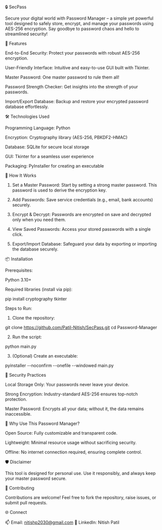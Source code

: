 🔒 SecPass

Secure your digital world with Password Manager – a simple yet powerful tool designed to safely store, encrypt, and manage your passwords using AES-256 encryption. Say goodbye to password chaos and hello to streamlined security!


🚀 Features

End-to-End Security: Protect your passwords with robust AES-256 encryption.

User-Friendly Interface: Intuitive and easy-to-use GUI built with Tkinter.

Master Password: One master password to rule them all!

Password Strength Checker: Get insights into the strength of your passwords.

Import/Export Database: Backup and restore your encrypted password database effortlessly.



🛠️ Technologies Used

Programming Language: Python

Encryption: Cryptography library (AES-256, PBKDF2-HMAC)

Database: SQLite for secure local storage

GUI: Tkinter for a seamless user experience

Packaging: PyInstaller for creating an executable



📖 How It Works

1. Set a Master Password: Start by setting a strong master password. This password is used to derive the encryption key.


2. Add Passwords: Save service credentials (e.g., email, bank accounts) securely.


3. Encrypt & Decrypt: Passwords are encrypted on save and decrypted only when you need them.


4. View Saved Passwords: Access your stored passwords with a single click.


5. Export/Import Database: Safeguard your data by exporting or importing the database securely.



📦 Installation

Prerequisites:

Python 3.10+

Required libraries (install via pip):

pip install cryptography tkinter


Steps to Run:

1. Clone the repository:

git clone https://github.com/Patil-Nitish/SecPass.git
cd Password-Manager


2. Run the script:

python main.py


3. (Optional) Create an executable:

pyinstaller --noconfirm --onefile --windowed main.py



🔐 Security Practices

Local Storage Only: Your passwords never leave your device.

Strong Encryption: Industry-standard AES-256 ensures top-notch protection.

Master Password: Encrypts all your data; without it, the data remains inaccessible.



🌟 Why Use This Password Manager?

Open Source: Fully customizable and transparent code.

Lightweight: Minimal resource usage without sacrificing security.

Offline: No internet connection required, ensuring complete control.



🛡️ Disclaimer

This tool is designed for personal use. Use it responsibly, and always keep your master password secure.


🤝 Contributing

Contributions are welcome! Feel free to fork the repository, raise issues, or submit pull requests.

🌐 Connect

📫 Email: nitishp2030@gmail.com
💼 LinkedIn: Nitish Patil
